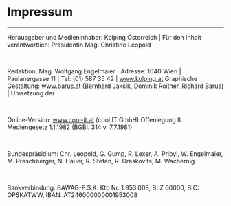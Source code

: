 # Impressum

---

Herausgeber und Medieninhaber: Kolping Österreich | Für den Inhalt verantwortlich: Präsidentin Mag. Christine Leopold

<br>

Redaktion: Mag. Wolfgang Engelmaier | Adresse: 1040 Wien | Paulanergasse 11 | Tel: (01) 587 35 42 | www.kolping.at
Graphische Gestaltung: www.barus.at (Bernhard Jakšik, Dominik Roitner, Richard Barus) | Umsetzung der

<br>

Online-Version: www.cool-it.at (cool IT GmbH)
Offenlegung lt. Mediengesetz 1.1.1982 (BGBl. 314 v. 7.7.1981)

<br>

Bundespräsidium: Chr. Leopold, G. Gump, R. Lexer, A. Pribyl, W. Engelmaier, M. Praschberger, N. Hauer, R. Stefan, R.
Draskovits, M. Wachernig

<br>

Bankverbindung: BAWAG-P.S.K. Kto Nr. 1.953.008, BLZ 60000, BIC: OPSKATWW, IBAN: AT246000000001953008
